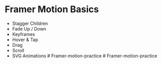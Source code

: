 # Framer Motion Basics

- Stagger Children
- Fade Up / Down
- Keyframes
- Hover & Tap
- Drag
- Scroll
- SVG Animations
#   F r a m e r - m o t i o n - p r a c t i c e  
 #   F r a m e r - m o t i o n - p r a c t i c e  
 